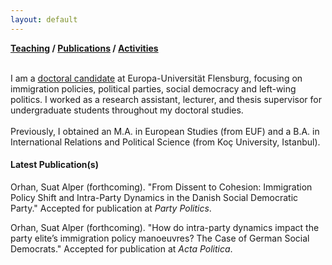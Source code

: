 ```yaml
---
layout: default
---
```

**[Teaching](./teaching.html) / [Publications](./publications.html) / [Activities](./activities.html)**

<br>
I am a <a href="https://www.uni-flensburg.de/powi/wer-wir-sind/wissenschaftliche-mitarbeiterinnen-und-mitarbeiter/suat-alper-orhan-ma">doctoral candidate</a> at Europa-Universität Flensburg, focusing on immigration policies, political parties, social democracy and left-wing politics. 
I worked as a research assistant, lecturer, and thesis supervisor for undergraduate students throughout my doctoral studies. <br><br>
Previously, I obtained an M.A. in European Studies (from EUF) and a B.A. in International Relations and Political Science (from Koç University, Istanbul).<br>

#### Latest Publication(s)

Orhan, Suat Alper (forthcoming). "From Dissent to Cohesion: Immigration Policy Shift and Intra-Party Dynamics in the Danish Social Democratic Party." Accepted for publication at _Party Politics_.

Orhan, Suat Alper (forthcoming). "How do intra-party dynamics impact the party elite’s immigration policy manoeuvres? The Case of German Social Democrats." Accepted for publication at _Acta Politica_.
